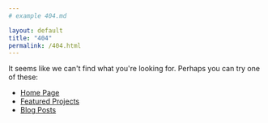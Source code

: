 ```yaml
---
# example 404.md

layout: default
title: "404"
permalink: /404.html
---
```


It seems like we can't find what you're looking for. Perhaps you can try one of
these:

- [Home Page](/engineering/)
- [Featured Projects](/engineering/featured-projects/)
- [Blog Posts](/engineering/blog-posts)
